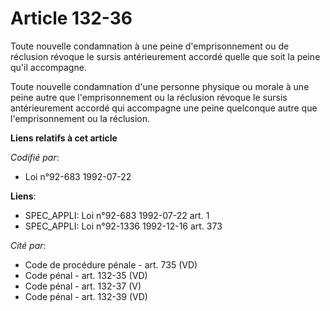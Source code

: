 # Article 132-36

Toute nouvelle condamnation à une peine d'emprisonnement ou de réclusion révoque le sursis antérieurement accordé quelle que
soit la peine qu'il accompagne.

Toute nouvelle condamnation d'une personne physique ou morale à une peine autre que l'emprisonnement ou la réclusion révoque
le sursis antérieurement accordé qui accompagne une peine quelconque autre que l'emprisonnement ou la réclusion.

**Liens relatifs à cet article**

_Codifié par_:

  - Loi n°92-683 1992-07-22

**Liens**:

  - SPEC_APPLI: Loi n°92-683 1992-07-22 art. 1
  - SPEC_APPLI: Loi n°92-1336 1992-12-16 art. 373

_Cité par_:

  - Code de procédure pénale - art. 735 (VD)
  - Code pénal - art. 132-35 (VD)
  - Code pénal - art. 132-37 (V)
  - Code pénal - art. 132-39 (VD)
